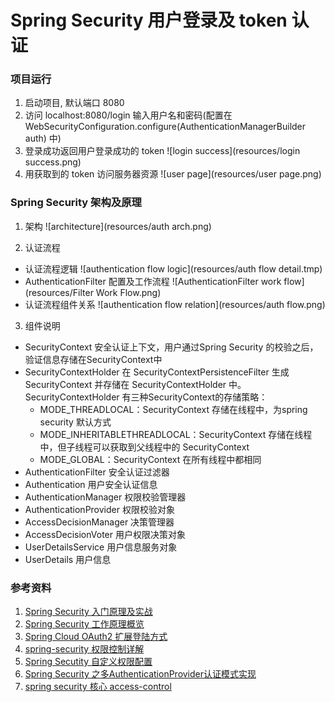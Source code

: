 Spring Security 用户登录及 token 认证
===

### 项目运行
1. 启动项目, 默认端口 8080
2. 访问 localhost:8080/login 输入用户名和密码(配置在 WebSecurityConfiguration.configure(AuthenticationManagerBuilder auth) 中)
3. 登录成功返回用户登录成功的 token 
![login success](resources/login success.png)
4. 用获取到的 token 访问服务器资源
![user page](resources/user page.png)

### Spring Security 架构及原理
1. 架构
![architecture](resources/auth arch.png)

2. 认证流程
  - 认证流程逻辑
  ![authentication flow logic](resources/auth flow detail.tmp)
  - AuthenticationFilter 配置及工作流程
  ![AuthenticationFilter work flow](resources/Filter Work Flow.png)
  - 认证流程组件关系
    ![authentication flow relation](resources/auth flow.png)
  
3. 组件说明
  - SecurityContext 安全认证上下文，用户通过Spring Security 的校验之后，验证信息存储在SecurityContext中
  - SecurityContextHolder 在 SecurityContextPersistenceFilter 生成 SecurityContext 并存储在 SecurityContextHolder 中。SecurityContextHolder 有三种SecurityContext的存储策略：
    - MODE_THREADLOCAL：SecurityContext 存储在线程中，为spring security 默认方式
    - MODE_INHERITABLETHREADLOCAL：SecurityContext 存储在线程中，但子线程可以获取到父线程中的 SecurityContext
    - MODE_GLOBAL：SecurityContext 在所有线程中都相同
  - AuthenticationFilter 安全认证过滤器
  - Authentication 用户安全认证信息
  - AuthenticationManager 权限校验管理器
  - AuthenticationProvider 权限校验对象
  - AccessDecisionManager 决策管理器
  - AccessDecisionVoter 用户权限决策对象
  - UserDetailsService 用户信息服务对象
  - UserDetails 用户信息

### 参考资料
1. [Spring Security 入门原理及实战](http://www.zijin.net/news/tech/1190163.html)
2. [Spring Security 工作原理概览](https://blog.csdn.net/u012702547/article/details/89629415)
3. [Spring Cloud OAuth2 扩展登陆方式](https://www.cnblogs.com/fp2952/p/9193959.html)
4. [spring-security 权限控制详解](https://www.cnblogs.com/fp2952/p/8933107.html)
5. [Spring Secutity 自定义权限配置](https://segmentfault.com/a/1190000010232638)
6. [Spring Security 之多AuthenticationProvider认证模式实现](https://blog.csdn.net/yaomingyang/article/details/98785488)
7. [spring security 核心 access-control](https://www.jianshu.com/p/2b6ebe9423f2)